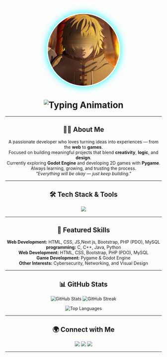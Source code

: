 <p align="center"> <img src="./thorfinn.jpg" width="230" style="border-radius: 50%; border: 3px solid #FFFFFF; box-shadow: 0 0 25px #00F5FF; transition: transform 0.3s;" alt="Thorfinn Coding"/> </p>
<h1 align="center">
  <img src="https://readme-typing-svg.herokuapp.com?font=JetBrains+Mono&size=30&duration=3000&pause=1000&color=FFFFFF&center=true&vCenter=true&width=600&lines=Hey%2C+I'm+YaSSiNo+;Web+Developer+%26+Game+Creator;Building+cool+things" alt="Typing Animation" />
</h1>



---

<h2 align="center">👨‍💻 About Me</h2>

<p align="center">
 A passionate developer who loves turning ideas into experiences — from the <b>web</b> to <b>games</b>.<br>
 Focused on building meaningful projects that blend <b>creativity</b>, <b>logic</b>, and <b>design</b>.<br>
 Currently exploring <b>Godot Engine</b> and developing 2D games with <b>Pygame</b>.<br>
 Always learning, growing, and trusting the process.<br>
 <i>"Everything will be okay — just keep building."</i>
</p>

---

<h2 align="center">🛠️ Tech Stack & Tools</h2>

<p align="center">
  <img src="https://skillicons.dev/icons?i=html,css,js,php,mysql,python,cpp,c,java,bun,nodejs,express,git,github,linux,godot,figma,vscode&perline=7" />
</p>

---

<h2 align="center">🚀 Featured Skills</h2>

<p align="center">
 <b>Web Development:</b> HTML, CSS, JS,Next js,  Bootstrap, PHP (PDO), MySQL<br>
 <b>programming:</b> C, C++, Java, Python<br>
 <b>Web Development:</b> HTML, CSS, Bootstrap, PHP (PDO), MySQL<br>
 <b>Game Development:</b> Pygame & Godot Engine<br>
 <b>Other Interests:</b> Cybersecurity, Networking, and Visual Design
</p>

---

<h2 align="center">📊 GitHub Stats</h2>

<p align="center">
  <img height="170" src="https://github-readme-stats.vercel.app/api?username=yacinetalahari&show_icons=true&theme=radical&hide_border=true&border_radius=15&count_private=true" alt="GitHub Stats" />
  <img height="170" src="https://github-readme-streak-stats.herokuapp.com/?user=yacinetalahari&theme=radical&hide_border=true&border_radius=15" alt="GitHub Streak"/>
</p>

<p align="center">
  <img height="170" src="https://github-readme-stats.vercel.app/api/top-langs/?username=yacinetalahari&layout=compact&theme=radical&hide_border=true&border_radius=15" alt="Top Languages"/>
</p>

---

<h2 align="center">🌍 Connect with Me</h2>

<p align="center">
  <a href="https://github.com/yacinetalahari" target="_blank"><img src="https://img.shields.io/badge/GitHub-0D1117?style=for-the-badge&logo=github&logoColor=00F5FF"/></a>
  <a href="https://www.linkedin.com/in/yassinetalahari" target="_blank"><img src="https://img.shields.io/badge/LinkedIn-0A66C2?style=for-the-badge&logo=linkedin&logoColor=white"/></a>
  <a href="https://instagram.com/yacine__.ta" target="_blank"><img src="https://img.shields.io/badge/Instagram-111111?style=for-the-badge&logo=instagram&logoColor=E4405F"/></a>
</p>

---


